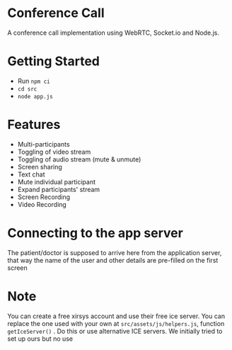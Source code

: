 # Conference Call
A conference call implementation using WebRTC, Socket.io and Node.js.


# Getting Started
- Run `npm ci`
- `cd src`
- `node app.js`


# Features
- Multi-participants
- Toggling of video stream
- Toggling of audio stream (mute & unmute)
- Screen sharing
- Text chat
- Mute individual participant
- Expand participants' stream
- Screen Recording
- Video Recording

 
# Connecting to the app server

The patient/doctor is supposed to arrive here from the application server, that way the name of the user and other details are pre-filled on the first screen


# Note
You can create a free xirsys account and use their free ice server. You can replace the one used with your own at `src/assets/js/helpers.js`, function `getIceServer()` . Do this or use alternative ICE servers. We initially tried to set up ours but no use


